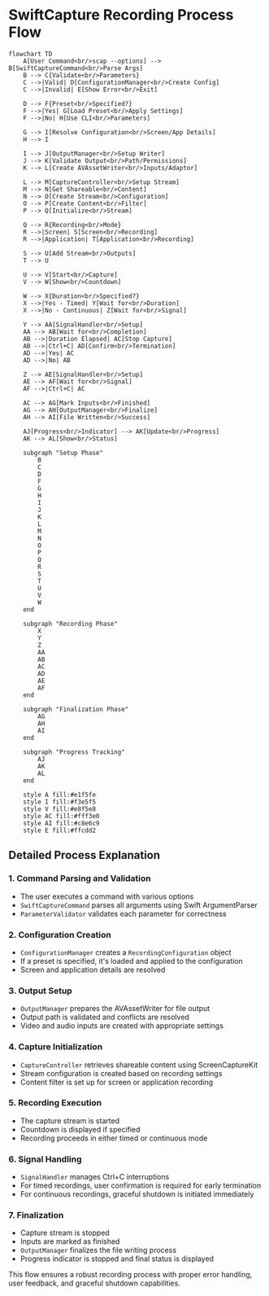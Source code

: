 # SwiftCapture Recording Process Flow

```mermaid
flowchart TD
    A[User Command<br/>scap --options] --> B[SwiftCaptureCommand<br/>Parse Args]
    B --> C{Validate<br/>Parameters}
    C -->|Valid| D[ConfigurationManager<br/>Create Config]
    C -->|Invalid| E[Show Error<br/>Exit]
    
    D --> F{Preset<br/>Specified?}
    F -->|Yes| G[Load Preset<br/>Apply Settings]
    F -->|No| H[Use CLI<br/>Parameters]
    
    G --> I[Resolve Configuration<br/>Screen/App Details]
    H --> I
    
    I --> J[OutputManager<br/>Setup Writer]
    J --> K[Validate Output<br/>Path/Permissions]
    K --> L[Create AVAssetWriter<br/>Inputs/Adaptor]
    
    L --> M[CaptureController<br/>Setup Stream]
    M --> N[Get Shareable<br/>Content]
    N --> O[Create Stream<br/>Configuration]
    O --> P[Create Content<br/>Filter]
    P --> Q[Initialize<br/>Stream]
    
    Q --> R{Recording<br/>Mode}
    R -->|Screen| S[Screen<br/>Recording]
    R -->|Application| T[Application<br/>Recording]
    
    S --> U[Add Stream<br/>Outputs]
    T --> U
    
    U --> V[Start<br/>Capture]
    V --> W[Show<br/>Countdown]
    
    W --> X{Duration<br/>Specified?}
    X -->|Yes - Timed| Y[Wait for<br/>Duration]
    X -->|No - Continuous| Z[Wait for<br/>Signal]
    
    Y --> AA[SignalHandler<br/>Setup]
    AA --> AB[Wait for<br/>Completion]
    AB -->|Duration Elapsed| AC[Stop Capture]
    AB -->|Ctrl+C| AD[Confirm<br/>Termination]
    AD -->|Yes| AC
    AD -->|No| AB
    
    Z --> AE[SignalHandler<br/>Setup]
    AE --> AF[Wait for<br/>Signal]
    AF -->|Ctrl+C| AC
    
    AC --> AG[Mark Inputs<br/>Finished]
    AG --> AH[OutputManager<br/>Finalize]
    AH --> AI[File Written<br/>Success]
    
    AJ[Progress<br/>Indicator] --> AK[Update<br/>Progress]
    AK --> AL[Show<br/>Status]
    
    subgraph "Setup Phase"
        B
        C
        D
        F
        G
        H
        I
        J
        K
        L
        M
        N
        O
        P
        Q
        R
        S
        T
        U
        V
        W
    end
    
    subgraph "Recording Phase"
        X
        Y
        Z
        AA
        AB
        AC
        AD
        AE
        AF
    end
    
    subgraph "Finalization Phase"
        AG
        AH
        AI
    end
    
    subgraph "Progress Tracking"
        AJ
        AK
        AL
    end
    
    style A fill:#e1f5fe
    style I fill:#f3e5f5
    style V fill:#e8f5e8
    style AC fill:#fff3e0
    style AI fill:#c8e6c9
    style E fill:#ffcdd2
```

## Detailed Process Explanation

### 1. Command Parsing and Validation
- The user executes a command with various options
- `SwiftCaptureCommand` parses all arguments using Swift ArgumentParser
- `ParameterValidator` validates each parameter for correctness

### 2. Configuration Creation
- `ConfigurationManager` creates a `RecordingConfiguration` object
- If a preset is specified, it's loaded and applied to the configuration
- Screen and application details are resolved

### 3. Output Setup
- `OutputManager` prepares the AVAssetWriter for file output
- Output path is validated and conflicts are resolved
- Video and audio inputs are created with appropriate settings

### 4. Capture Initialization
- `CaptureController` retrieves shareable content using ScreenCaptureKit
- Stream configuration is created based on recording settings
- Content filter is set up for screen or application recording

### 5. Recording Execution
- The capture stream is started
- Countdown is displayed if specified
- Recording proceeds in either timed or continuous mode

### 6. Signal Handling
- `SignalHandler` manages Ctrl+C interruptions
- For timed recordings, user confirmation is required for early termination
- For continuous recordings, graceful shutdown is initiated immediately

### 7. Finalization
- Capture stream is stopped
- Inputs are marked as finished
- `OutputManager` finalizes the file writing process
- Progress indicator is stopped and final status is displayed

This flow ensures a robust recording process with proper error handling, user feedback, and graceful shutdown capabilities.